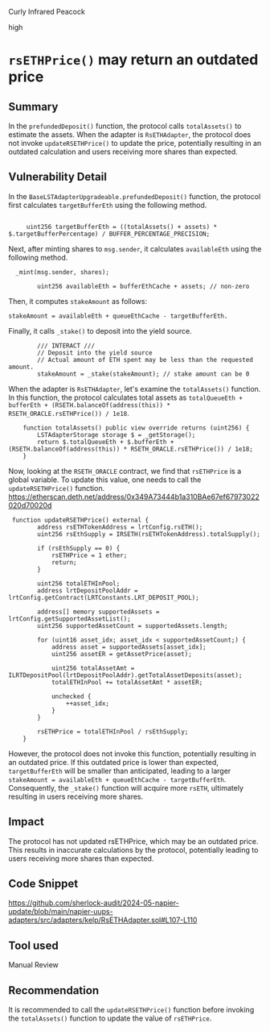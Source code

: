 Curly Infrared Peacock

high

# `rsETHPrice()` may return an outdated price

## Summary

In the `prefundedDeposit()` function, the protocol calls `totalAssets()` to estimate the assets. When the adapter is `RsETHAdapter`, the protocol does not invoke `updateRSETHPrice()` to update the price, potentially resulting in an outdated calculation and users receiving more shares than expected.

## Vulnerability Detail

In the `BaseLSTAdapterUpgradeable.prefundedDeposit()` function, the protocol first calculates `targetBufferEth` using the following method. 
```solidity

     uint256 targetBufferEth = ((totalAssets() + assets) * $.targetBufferPercentage) / BUFFER_PERCENTAGE_PRECISION;

```


Next, after minting shares to `msg.sender`, it calculates `availableEth` using the following method. 

```solidity
  _mint(msg.sender, shares);

        uint256 availableEth = bufferEthCache + assets; // non-zero

```

Then, it computes `stakeAmount` as follows: 
```solidity
stakeAmount = availableEth + queueEthCache - targetBufferEth.
```

Finally, it calls `_stake()` to deposit into the yield source.
```solidity
        /// INTERACT ///
        // Deposit into the yield source
        // Actual amount of ETH spent may be less than the requested amount.
        stakeAmount = _stake(stakeAmount); // stake amount can be 0

```

When the adapter is `RsETHAdapter`, let's examine the `totalAssets()` function. In this function, the protocol calculates total assets as `totalQueueEth + bufferEth + (RSETH.balanceOf(address(this)) * RSETH_ORACLE.rsETHPrice()) / 1e18`.
```solidity
    function totalAssets() public view override returns (uint256) {
        LSTAdapterStorage storage $ = _getStorage();
        return $.totalQueueEth + $.bufferEth + (RSETH.balanceOf(address(this)) * RSETH_ORACLE.rsETHPrice()) / 1e18;
    }

```
Now, looking at the `RSETH_ORACLE` contract, we find that `rsETHPrice` is a global variable. To update this value, one needs to call the `updateRSETHPrice()` function.
https://etherscan.deth.net/address/0x349A73444b1a310BAe67ef67973022020d70020d
```solidity
 function updateRSETHPrice() external {
        address rsETHTokenAddress = lrtConfig.rsETH();
        uint256 rsEthSupply = IRSETH(rsETHTokenAddress).totalSupply();

        if (rsEthSupply == 0) {
            rsETHPrice = 1 ether;
            return;
        }

        uint256 totalETHInPool;
        address lrtDepositPoolAddr = lrtConfig.getContract(LRTConstants.LRT_DEPOSIT_POOL);

        address[] memory supportedAssets = lrtConfig.getSupportedAssetList();
        uint256 supportedAssetCount = supportedAssets.length;

        for (uint16 asset_idx; asset_idx < supportedAssetCount;) {
            address asset = supportedAssets[asset_idx];
            uint256 assetER = getAssetPrice(asset);

            uint256 totalAssetAmt = ILRTDepositPool(lrtDepositPoolAddr).getTotalAssetDeposits(asset);
            totalETHInPool += totalAssetAmt * assetER;

            unchecked {
                ++asset_idx;
            }
        }

        rsETHPrice = totalETHInPool / rsEthSupply;
    }

```


 However, the protocol does not invoke this function, potentially resulting in an outdated price. If this outdated price is lower than expected, `targetBufferEth` will be smaller than anticipated, leading to a larger `stakeAmount = availableEth + queueEthCache - targetBufferEth`. Consequently, the `_stake()` function will acquire more `rsETH`, ultimately resulting in users receiving more shares.

## Impact
The protocol has not updated rsETHPrice, which may be an outdated price. This results in inaccurate calculations by the protocol, potentially leading to users receiving more shares than expected.

## Code Snippet
https://github.com/sherlock-audit/2024-05-napier-update/blob/main/napier-uups-adapters/src/adapters/kelp/RsETHAdapter.sol#L107-L110

## Tool used

Manual Review

## Recommendation

It is recommended to call the `updateRSETHPrice()` function before invoking the `totalAssets()` function to update the value of `rsETHPrice`.
